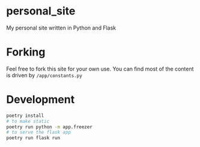 # personal_site
My personal site written in Python and Flask

# Forking
Feel free to fork this site for your own use.  You can find most of the content is driven by `/app/constants.py`

# Development
```bash
poetry install
# to make static
poetry run python -m app.freezer
# to serve the flask app
poetry run flask run
```
